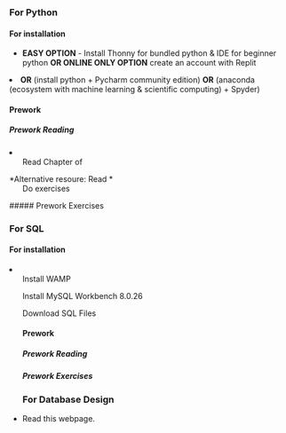 ### For Python
#### For installation
- **EASY OPTION** - Install Thonny for bundled python & IDE for beginner python **OR ONLINE ONLY OPTION** create an account with Replit</ul>
- **OR** (install python + Pycharm community edition) **OR** (anaconda (ecosystem with machine learning & scientific computing) + Spyder) </ul>
#### Prework
##### Prework Reading
<li>
  <ul>Read Chapter of
  </ul>
  *Alternative resoure: Read *
  <ul>Do exercises</ul>
##### Prework Exercises

### For SQL
#### For installation
<li>
  <ul>Install WAMP</ul>
  <ul>Install MySQL Workbench 8.0.26 </ul>
  <ul> Download SQL Files
  </li>
  
#### Prework
##### Prework Reading

##### Prework Exercises
  
### For Database Design
  <li> Read this webpage.
    </li>
